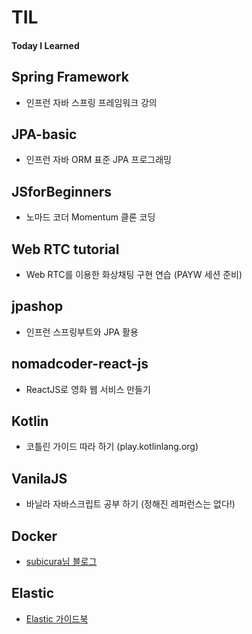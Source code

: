 # TIL

#### Today I Learned

## Spring Framework

- 인프런 자바 스프링 프레임워크 강의

## JPA-basic

- 인프런 자바 ORM 표준 JPA 프로그래밍

## JSforBeginners

- 노마드 코더 Momentum 클론 코딩

## Web RTC tutorial

- Web RTC를 이용한 화상채팅 구현 연습 (PAYW 세션 준비)

## jpashop

- 인프런 스프링부트와 JPA 활용

## nomadcoder-react-js

- ReactJS로 영화 웹 서비스 만들기

## Kotlin

- 코틀린 가이드 따라 하기 (play.kotlinlang.org)

## VanilaJS

- 바닐라 자바스크립트 공부 하기 (정해진 레퍼런스는 없다!)

## Docker

- [subicura님 블로그](https://subicura.com/)

## Elastic

- [Elastic 가이드북](https://esbook.kimjmin.net/)